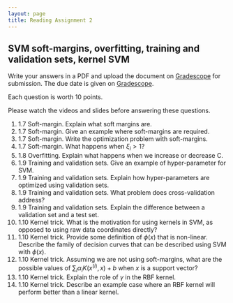 ```yaml
---
layout: page
title: Reading Assignment 2
---
```


## SVM soft-margins, overfitting, training and validation sets, kernel SVM

Write your answers in a PDF and upload the document on [Gradescope](https://www.gradescope.com/courses/222525) for submission. The due date is given on [Gradescope](https://www.gradescope.com/courses/222525).

Each question is worth 10 points. 

Please watch the videos and slides before answering these questions.

1. 1.7 Soft-margin. Explain what soft margins are.
1. 1.7 Soft-margin. Give an example where soft-margins are required.
1. 1.7 Soft-margin. Write the optimization problem with soft-margins.
1. 1.7 Soft-margin. What happens when $\xi_i > 1$? 
1. 1.8 Overfitting. Explain what happens when we increase or decrease C.
1. 1.9 Training and validation sets. Give an example of hyper-parameter for SVM.
1. 1.9 Training and validation sets. Explain how hyper-parameters are optimized using validation sets.
1. 1.9 Training and validation sets. What problem does cross-validation address?
1. 1.9 Training and validation sets. Explain the difference between a validation set and a test set.
1. 1.10 Kernel trick. What is the motivation for using kernels in SVM, as opposed to using raw data coordinates directly? 
1. 1.10 Kernel trick. Provide some definition of $\phi(x)$ that is non-linear. Describe the family of decision curves that can be described using SVM with $\phi(x)$.
1. 1.10 Kernel trick. Assuming we are not using soft-margins, what are the possible values of $\sum_i \alpha_i K(x^{(i)},x) + b$ when $x$ is a support vector?
1. 1.10 Kernel trick. Explain the role of $\gamma$ in the RBF kernel.
1. 1.10 Kernel trick. Describe an example case where an RBF kernel will perform better than a linear kernel.